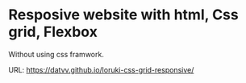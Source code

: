 # Resposive website with html, Css grid, Flexbox

Without using css framwork.

URL: https://datvv.github.io/loruki-css-grid-responsive/
